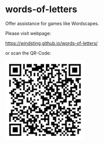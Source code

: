 # words-of-letters

Offer assistance for games like Wordscapes.

Please visit webpage:

<https://windsting.github.io/words-of-letters/>

or scan the QR-Code:

![qr-code](./url-qr-code.png)

